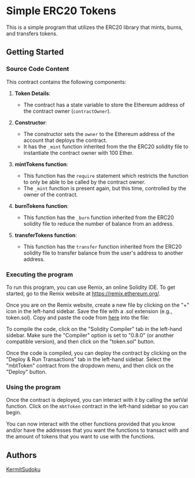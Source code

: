 # Simple ERC20 Tokens

This is a simple program that utilizes the ERC20 library that mints, burns, and transfers tokens.

## Getting Started

### Source Code Content

This contract contains the following components:

1. **Token Details**:
	- The contract has a state variable to store the Ethereum address of the contract owner (`contractOwner`).

2. **Constructor**:
	- The constructor sets the `owner` to the Ethereum address of the account that deploys the contract.
	- It has the `_mint` function inherited from the the ERC20 solidity file to instantiate the contract owner with 100 Ether.
	
3. **mintTokens function**:
	- This function has the `require` statement which restricts the function to only be able to be called by the contract owner.
	- The `_mint` function is present again, but this time, controlled by the owner of the contract. 

4. **burnTokens function**:
	- This function has the `_burn` function inherited from the ERC20 solidity file to reduce the number of balance from an address.

5. **transferTokens function**:
	- This function has the `transfer` function inherited from the ERC20 solidity file to transfer balance from the user's address to another address.

### Executing the program

To run this program, you can use Remix, an online Solidity IDE. To get started, go to the Remix website at https://remix.ethereum.org/. 

Once you are on the Remix website, create a new file by clicking on the "+" icon in the left-hand sidebar. Save the file with a .sol extension (e.g., token.sol). Copy and paste the code from [here](https://github.com/KermitSudoku/Eth-Avax-Project-3/blob/main/Metacrafters-Eth%2BAvax-Prjct-3.sol) into the file: 

To compile the code, click on the "Solidity Compiler" tab in the left-hand sidebar. Make sure the "Compiler" option is set to "0.8.0" (or another compatible version), and then click on the "token.sol" button. 

Once the code is compiled, you can deploy the contract by clicking on the "Deploy & Run Transactions" tab in the left-hand sidebar. Select the "mbtToken" contract from the dropdown menu, and then click on the "Deploy" button. 

### Using the program

Once the contract is deployed, you can interact with it by calling the setVal function. Click on the `mbtToken` contract in the left-hand sidebar so you can begin. 

You can now interact with the other functions provided that you know and/or have the addresses that you want the functions to transact with and the amount of tokens that you want to use with the functions. 

## Authors

[KermitSudoku](https://github.com/KermitSudoku)

